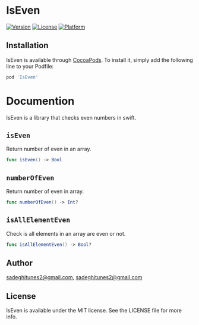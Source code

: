 # IsEven

[![Version](https://img.shields.io/cocoapods/v/IsEven.svg?style=flat)](https://cocoapods.org/pods/IsEven)
[![License](https://img.shields.io/cocoapods/l/IsEven.svg?style=flat)](https://cocoapods.org/pods/IsEven)
[![Platform](https://img.shields.io/cocoapods/p/IsEven.svg?style=flat)](https://cocoapods.org/pods/IsEven)

## Installation

IsEven is available through [CocoaPods](https://cocoapods.org). To install
it, simply add the following line to your Podfile:

```ruby
pod 'IsEven'
```
# Documention
IsEven is a library that checks even numbers in swift.

## `isEven`
Return number of even in an array.
```swift
func isEven() -> Bool
```
## `numberOfEven`
Return number of even in array.
```swift
func numberOfEven() -> Int?
```

## `isAllElementEven`
Check is all elements in an array are even or not.
```swift
func isAllElementEven() -> Bool?
```

## Author

sadeghitunes2@gmail.com, sadeghitunes2@gmail.com

## License

IsEven is available under the MIT license. See the LICENSE file for more info.
